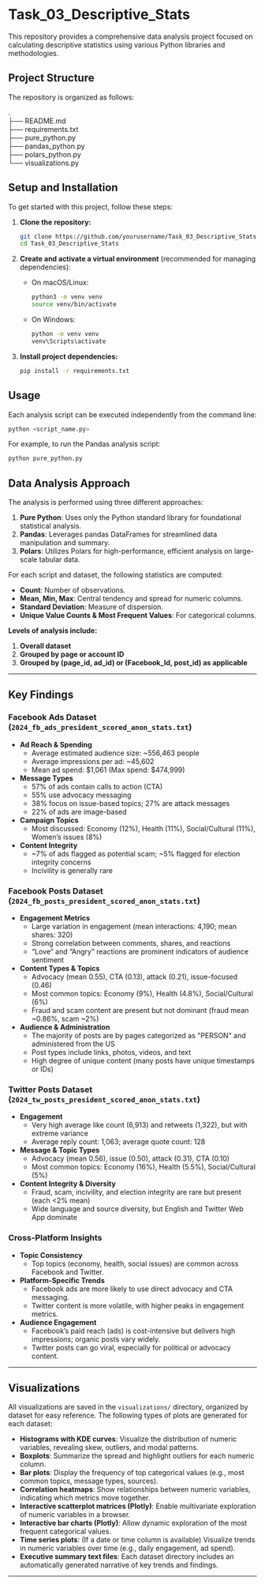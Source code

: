 # Task_03_Descriptive_Stats

This repository provides a comprehensive data analysis project focused on calculating descriptive statistics using various Python libraries and methodologies.

## Project Structure

The repository is organized as follows:

.  
├── README.md                
├── requirements.txt  
├── pure_python.py          
├── pandas_python.py       
├── polars_python.py       
└── visualizations.py     

## Setup and Installation

To get started with this project, follow these steps:

1.  **Clone the repository:**
    ```bash
    git clone https://github.com/yourusername/Task_03_Descriptive_Stats.git
    cd Task_03_Descriptive_Stats
    ```

2.  **Create and activate a virtual environment** (recommended for managing dependencies):
    *   On macOS/Linux:
        ```bash
        python3 -m venv venv
        source venv/bin/activate
        ```
    *   On Windows:
        ```bash
        python -m venv venv
        venv\Scripts\activate
        ```

3.  **Install project dependencies:**
    ```bash
    pip install -r requirements.txt
    ```

## Usage

Each analysis script can be executed independently from the command line:

```bash
python <script_name.py>
```

For example, to run the Pandas analysis script:
```bash
python pure_python.py
```

## Data Analysis Approach

The analysis is performed using three different approaches:

1. **Pure Python**: Uses only the Python standard library for foundational statistical analysis.
2. **Pandas**: Leverages pandas DataFrames for streamlined data manipulation and summary.
3. **Polars**: Utilizes Polars for high-performance, efficient analysis on large-scale tabular data.

For each script and dataset, the following statistics are computed:
- **Count**: Number of observations.
- **Mean, Min, Max**: Central tendency and spread for numeric columns.
- **Standard Deviation**: Measure of dispersion.
- **Unique Value Counts & Most Frequent Values**: For categorical columns.

**Levels of analysis include:**
1. **Overall dataset**
2. **Grouped by page or account ID**
3. **Grouped by (page_id, ad_id) or (Facebook_Id, post_id) as applicable**

---

## Key Findings

### Facebook Ads Dataset (`2024_fb_ads_president_scored_anon_stats.txt`)

- **Ad Reach & Spending**
  - Average estimated audience size: ~556,463 people
  - Average impressions per ad: ~45,602
  - Mean ad spend: $1,061 (Max spend: $474,999)
- **Message Types**
  - 57% of ads contain calls to action (CTA)
  - 55% use advocacy messaging
  - 38% focus on issue-based topics; 27% are attack messages
  - 22% of ads are image-based
- **Campaign Topics**
  - Most discussed: Economy (12%), Health (11%), Social/Cultural (11%), Women’s issues (8%)
- **Content Integrity**
  - ~7% of ads flagged as potential scam; ~5% flagged for election integrity concerns
  - Incivility is generally rare

### Facebook Posts Dataset (`2024_fb_posts_president_scored_anon_stats.txt`)

- **Engagement Metrics**
  - Large variation in engagement (mean interactions: 4,190; mean shares: 320)
  - Strong correlation between comments, shares, and reactions
  - “Love” and “Angry” reactions are prominent indicators of audience sentiment
- **Content Types & Topics**
  - Advocacy (mean 0.55), CTA (0.13), attack (0.21), issue-focused (0.46)
  - Most common topics: Economy (9%), Health (4.8%), Social/Cultural (6%)
  - Fraud and scam content are present but not dominant (fraud mean ~0.86%, scam ~2%)
- **Audience & Administration**
  - The majority of posts are by pages categorized as "PERSON" and administered from the US
  - Post types include links, photos, videos, and text
  - High degree of unique content (many posts have unique timestamps or IDs)

### Twitter Posts Dataset (`2024_tw_posts_president_scored_anon_stats.txt`)

- **Engagement**
  - Very high average like count (6,913) and retweets (1,322), but with extreme variance
  - Average reply count: 1,063; average quote count: 128
- **Message & Topic Types**
  - Advocacy (mean 0.56), issue (0.50), attack (0.31), CTA (0.10)
  - Most common topics: Economy (16%), Health (5.5%), Social/Cultural (5%)
- **Content Integrity & Diversity**
  - Fraud, scam, incivility, and election integrity are rare but present (each <2% mean)
  - Wide language and source diversity, but English and Twitter Web App dominate

### Cross-Platform Insights

- **Topic Consistency**
  - Top topics (economy, health, social issues) are common across Facebook and Twitter.
- **Platform-Specific Trends**
  - Facebook ads are more likely to use direct advocacy and CTA messaging.
  - Twitter content is more volatile, with higher peaks in engagement metrics.
- **Audience Engagement**
  - Facebook’s paid reach (ads) is cost-intensive but delivers high impressions; organic posts vary widely.
  - Twitter posts can go viral, especially for political or advocacy content.

---

## Visualizations

All visualizations are saved in the `visualizations/` directory, organized by dataset for easy reference. The following types of plots are generated for each dataset:

- **Histograms with KDE curves**: Visualize the distribution of numeric variables, revealing skew, outliers, and modal patterns.
- **Boxplots**: Summarize the spread and highlight outliers for each numeric column.
- **Bar plots**: Display the frequency of top categorical values (e.g., most common topics, message types, sources).
- **Correlation heatmaps**: Show relationships between numeric variables, indicating which metrics move together.
- **Interactive scatterplot matrices (Plotly)**: Enable multivariate exploration of numeric variables in a browser.
- **Interactive bar charts (Plotly)**: Allow dynamic exploration of the most frequent categorical values.
- **Time series plots**: (If a date or time column is available) Visualize trends in numeric variables over time (e.g., daily engagement, ad spend).
- **Executive summary text files**: Each dataset directory includes an automatically generated narrative of key trends and findings.

---
